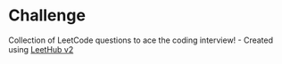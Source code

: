 # Challenge
Collection of LeetCode questions to ace the coding interview! - Created using [LeetHub v2](https://github.com/arunbhardwaj/LeetHub-2.0)
